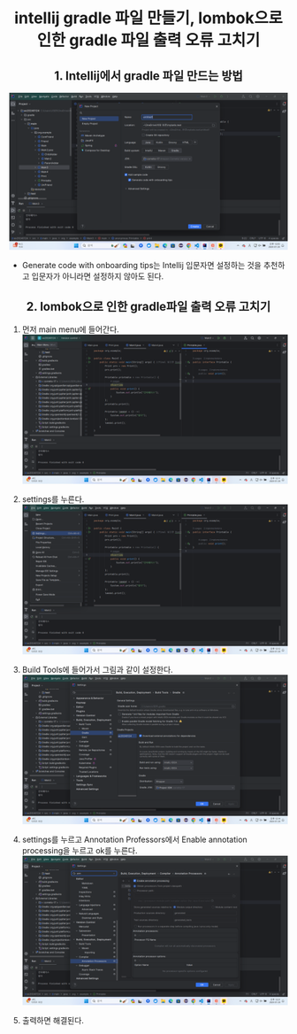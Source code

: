 # <center>intellij gradle 파일 만들기, lombok으로 인한 gradle 파일 출력 오류 고치기</center> 


## <center>1. Intellij에서 gradle 파일 만드는 방법</center>
![poster](./image.png)

* Generate code with onboarding tips는 Intellij 입문자면 설정하는 것을 추천하고 입문자가 아니라면 설정하지 않아도 된다. 

   

## <center>2. lombok으로 인한 gradle파일 출력 오류 고치기</center>

1. 먼저 main menu에 들어간다.
![poster](./image-1.png)

2. settings를 누른다.
![poster](./image-2.png)

3. Build Tools에 들어가서 그림과 같이 설정한다.
![poster](./image-3.png)

4. settings를 누르고 Annotation Professors에서 Enable annotation processing을 누르고 ok를 누른다.
![poster](./image-4.png)

5. 출력하면 해결된다.

